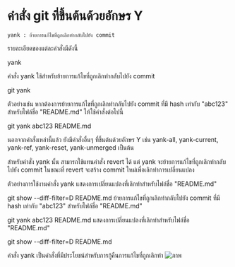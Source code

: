 # คำสั่ง git ที่ขึ้นต้นด้วยอักษร Y

    yank : ย้ายการแก้ไขที่ถูกเลิกทำกลับไปยัง commit

รายละเอียดของแต่ละคำสั่งมีดังนี้

yank

คำสั่ง yank ใช้สำหรับย้ายการแก้ไขที่ถูกเลิกทำกลับไปยัง commit

git yank <revision> <file>

ตัวอย่างเช่น หากต้องการย้ายการแก้ไขที่ถูกเลิกทำกลับไปยัง commit ที่มี hash เท่ากับ "abc123" สำหรับไฟล์ชื่อ "README.md" ให้ใช้คำสั่งต่อไปนี้

git yank abc123 README.md

นอกจากคำสั่งเหล่านี้แล้ว ยังมีคำสั่งอื่นๆ ที่ขึ้นต้นด้วยอักษร Y เช่น yank-all, yank-current, yank-ref, yank-reset, yank-unmerged เป็นต้น

สำหรับคำสั่ง yank นั้น สามารถใช้แทนคำสั่ง revert ได้ แต่ yank จะย้ายการแก้ไขที่ถูกเลิกทำกลับไปยัง commit ในขณะที่ revert จะสร้าง commit ใหม่เพื่อเลิกทำการเปลี่ยนแปลง

ตัวอย่างการใช้งานคำสั่ง yank
แสดงการเปลี่ยนแปลงที่เลิกทำสำหรับไฟล์ชื่อ "README.md"

git show --diff-filter=D README.md
ย้ายการแก้ไขที่ถูกเลิกทำกลับไปยัง commit ที่มี hash เท่ากับ "abc123" สำหรับไฟล์ชื่อ "README.md"

git yank abc123 README.md
แสดงการเปลี่ยนแปลงที่เลิกทำสำหรับไฟล์ชื่อ "README.md"

git show --diff-filter=D README.md

คำสั่ง yank เป็นคำสั่งที่มีประโยชน์สำหรับการกู้คืนการแก้ไขที่ถูกเลิกทำ
![ภาพ](https://github.com/AnchisaPhetnoi/Git_A-Z_Mission_65030289/assets/144197034/38364693-5432-43b3-841b-6c6336ccfc83)
